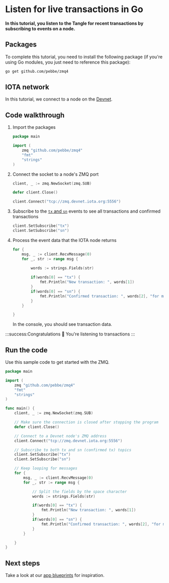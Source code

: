 # Listen for live transactions in Go

**In this tutorial, you listen to the Tangle for recent transactions by subscribing to events on a node.**

## Packages

To complete this tutorial, you need to install the following package (if you're using Go modules, you just need to reference this package):

```bash
go get github.com/pebbe/zmq4
```

## IOTA network

In this tutorial, we connect to a node on the [Devnet](root://getting-started/1.0/networks/overview.md).

## Code walkthrough

1. Import the packages

    ```go
    package main

    import (
        zmq "github.com/pebbe/zmq4"
        "fmt"
        "strings"
    )
    ```

2. Connect the socket to a node's ZMQ port

    ```go
	client, _ := zmq.NewSocket(zmq.SUB)

    defer client.Close()

	client.Connect("tcp://zmq.devnet.iota.org:5556")
    ```

3. Subscribe to the [`tx` and `sn`](root://iri/1.0/references/zmq-events.md) events to see all transactions and confirmed transactions

    ```go
    client.SetSubscribe("tx")
    client.SetSubscribe("sn")
    ```

4. Process the event data that the IOTA node returns

    ```go
    for {
		msg, _ := client.RecvMessage(0)
		for _, str := range msg {
        
            words := strings.Fields(str)

            if(words[0] == "tx") {
                fmt.Println("New transaction: ", words[1])
            }
            if(words[0] == "sn") {
                fmt.Println("Confirmed transaction: ", words[2], "for milestone", words[1])
            }
		}

    }
    ```

    In the console, you should see transaction data.

:::success:Congratulations :tada:
You're listening to transactions
:::

## Run the code

Use this sample code to get started with the ZMQ.

```go
package main

import (
    zmq "github.com/pebbe/zmq4"
    "fmt"
    "strings"
)

func main() {
	client, _ := zmq.NewSocket(zmq.SUB)

    // Make sure the connection is closed after stopping the program
    defer client.Close()

    // Connect to a Devnet node's ZMQ address
	client.Connect("tcp://zmq.devnet.iota.org:5556")

    // Subscribe to both tx and sn (confirmed tx) topics
    client.SetSubscribe("tx")
    client.SetSubscribe("sn")

    // Keep looping for messages
    for {
		msg, _ := client.RecvMessage(0)
		for _, str := range msg {

            // Split the fields by the space character
            words := strings.Fields(str)

            if(words[0] == "tx") {
                fmt.Println("New transaction: ", words[1])
            }
            if(words[0] == "sn") {
                fmt.Println("Confirmed transaction: ", words[2], "for milestone", words[1])
            }
		}

	}
}
```

## Next steps

Take a look at our [app blueprints](root://blueprints/0.1/introduction/overview.md) for inspiration.
